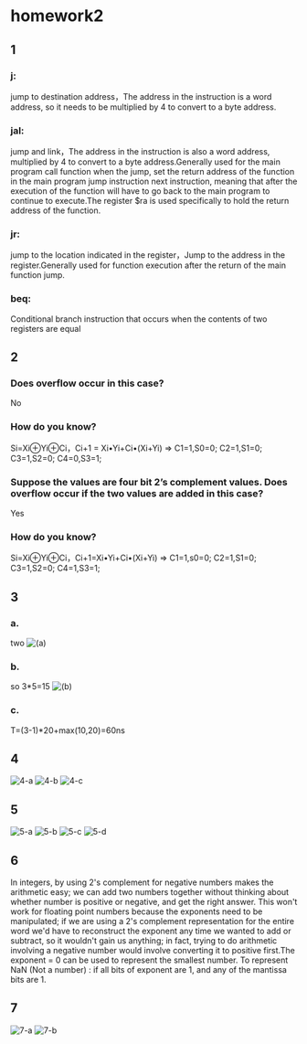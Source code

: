 # homework2

## 1
### j:
jump to destination address，The address in the instruction is a word address, so it needs to be multiplied by 4 to convert to a byte address.
### jal:
 jump and link，The address in the instruction is also a word address, multiplied by 4 to convert to a byte address.Generally used for the main program call function when the jump, set the return address of the function in the main program jump instruction next instruction, meaning that after the execution of the function will have to go back to the main program to continue to execute.The register $ra is used specifically to hold the return address of the function.
### jr:
 jump to the location indicated in the register，Jump to the address in the register.Generally used for function execution after the return of the main function jump.
### beq:
Conditional branch instruction that occurs when the contents of two registers are equal

## 2
### Does overflow occur in this case?
  No
### How do you know?
  Si=Xi⊕Yi⊕Ci，Ci+1 = Xi•Yi+Ci•(Xi+Yi)
  => C1=1,S0=0; C2=1,S1=0; C3=1,S2=0; C4=0,S3=1;
### Suppose the values are four bit 2’s complement values. Does overflow occur if the two values are added in this case?
  Yes
### How do you know?
  Si=Xi⊕Yi⊕Ci，Ci+1=Xi•Yi+Ci•(Xi+Yi)
  => C1=1,s0=0; C2=1,S1=0; C3=1,S2=0; C4=1,S3=1;

## 3
### a. 
  two
  ![(a)](https://github.com/lovejavaee/ece331/blob/homework2/images/3-a.png?raw=true)
### b.
  so 3*5=15
   ![(b)](https://github.com/lovejavaee/ece331/blob/homework2/images/3-b.png?raw=true)
### c.
  T=(3-1)*20+max(10,20)=60ns
## 4
 ![4-a](https://github.com/lovejavaee/ece331/blob/homework2/images/4-a.png?raw=true)
 ![4-b](https://github.com/lovejavaee/ece331/blob/homework2/images/4-b.png?raw=true)
 ![4-c](https://github.com/lovejavaee/ece331/blob/homework2/images/4-c.png?raw=true)
## 5
![5-a](https://github.com/lovejavaee/ece331/blob/homework2/images/5-a.png?raw=true)
![5-b](https://github.com/lovejavaee/ece331/blob/homework2/images/5-b.png?raw=true)
![5-c](https://github.com/lovejavaee/ece331/blob/homework2/images/5-c.png?raw=true)
![5-d](https://github.com/lovejavaee/ece331/blob/homework2/images/5-d.png?raw=true)

## 6

In integers, by using 2's complement for negative numbers makes the arithmetic easy; 
we can add two numbers together without thinking about whether number is positive or negative, and get the right answer.
This won't work for floating point numbers because the exponents need to be manipulated; if we are using a 2's complement representation for the entire word we'd have to reconstruct the exponent any time we wanted to add or subtract, so it wouldn't gain us anything; in fact, trying to do arithmetic involving a negative number would involve converting it to positive first.The exponent = 0 can be used to represent the smallest number.
To represent NaN (Not a number) : if all bits of exponent are 1, and any of the mantissa bits are 1.

## 7
![7-a](https://github.com/lovejavaee/ece331/blob/homework2/images/7-a.png?raw=true)
![7-b](https://github.com/lovejavaee/ece331/blob/homework2/images/7-b.png?raw=true)
